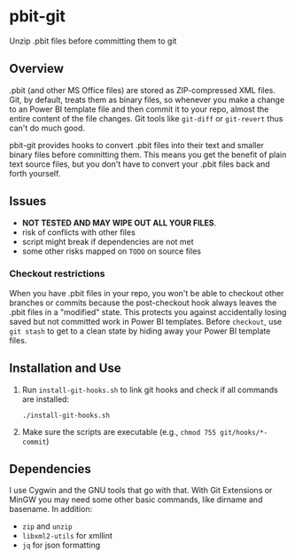 # pbit-git
Unzip .pbit files before committing them to git

## Overview
.pbit (and other MS Office files) are stored as ZIP-compressed XML files. Git, by default, treats them as binary files, so whenever you make a change to an Power BI template file and then commit it to your repo, almost the entire content of the file changes. Git tools like `git-diff` or `git-revert` thus can't do much good. 

pbit-git provides hooks to convert .pbit files into their text and smaller binary files before committing them. This means you get the benefit of plain text source files, but you don't have to convert your .pbit files back and forth yourself.

## Issues
 - **NOT TESTED AND MAY WIPE OUT ALL YOUR FILES**.
 - risk of conflicts with other files
 - script might break if dependencies are not met
 - some other risks mapped on `TODO` on source files

### Checkout restrictions
When you have .pbit files in your repo, you won't be able to checkout other branches or commits because the post-checkout hook always leaves the .pbit files in a "modified" state. This protects you against accidentally losing saved but not committed work in Power BI templates. Before `checkout`, use `git stash` to get to a clean state by hiding away your Power BI template files.

## Installation and Use
1. Run `install-git-hooks.sh` to link git hooks and check if all commands are installed:

    ```
    ./install-git-hooks.sh
    ```

1. Make sure the scripts are executable (e.g., `chmod 755 git/hooks/*-commit`)

## Dependencies
I use Cygwin and the GNU tools that go with that. With Git Extensions or MinGW you may need some other basic commands, like dirname and basename. In addition:
* `zip` and `unzip`
* `libxml2-utils` for xmllint
* `jq` for json formatting
